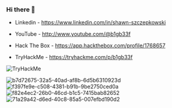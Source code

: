 ### Hi there 👋

-	Linkedin - https://www.linkedin.com/in/shawn-szczepkowski

-	YouTube - http://www.youtube.com/@b1gb33f

-	Hack The Box - https://app.hackthebox.com/profile/1768657

-	TryHackMe - https://tryhackme.com/p/b1gb33f
  <img src="https://tryhackme-badges.s3.amazonaws.com/b1gb33f.png" alt="TryHackMe">

![b7d72675-32a5-40ad-af8b-6d5b6310923d](https://github.com/user-attachments/assets/be1864cf-9ef4-4955-9c2b-84f92edc5376)  ![f397fe9e-c508-4381-b91b-9be2750ced0a](https://github.com/user-attachments/assets/6a87f632-a890-4f4e-83e6-324fbc5aaa4b)  ![f82e4ec2-26b0-46cd-b1c5-7415bab82652](https://github.com/user-attachments/assets/9f9badb4-973a-4ebe-8854-1b6dcef50309)  ![71a29a42-d6ed-40c8-85a5-007efbd190d2](https://github.com/user-attachments/assets/53e4a743-7903-4464-8c4f-0b23ada0467f)












 










